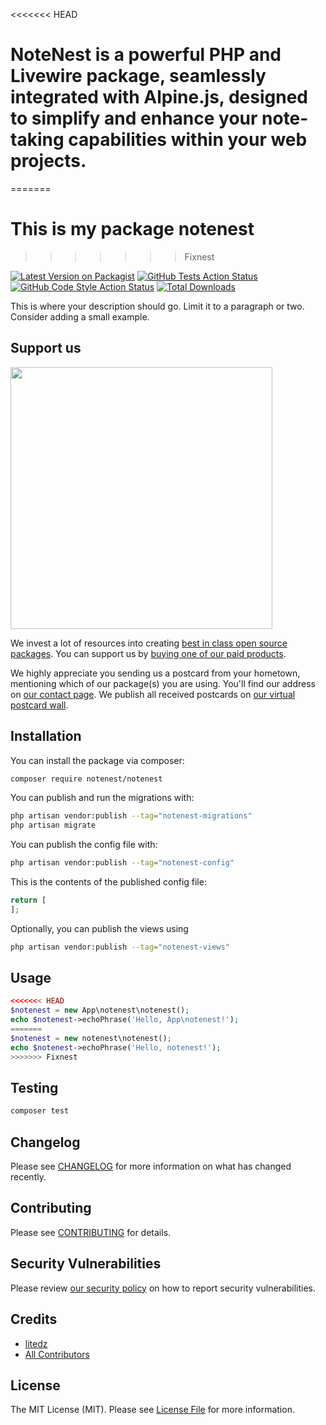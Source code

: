 <<<<<<< HEAD
# NoteNest is a powerful PHP and Livewire package, seamlessly integrated with Alpine.js, designed to simplify and enhance your note-taking capabilities within your web projects.
=======
# This is my package notenest
>>>>>>> Fixnest

[![Latest Version on Packagist](https://img.shields.io/packagist/v/notenest/notenest.svg?style=flat-square)](https://packagist.org/packages/notenest/notenest)
[![GitHub Tests Action Status](https://img.shields.io/github/actions/workflow/status/notenest/notenest/run-tests.yml?branch=main&label=tests&style=flat-square)](https://github.com/notenest/notenest/actions?query=workflow%3Arun-tests+branch%3Amain)
[![GitHub Code Style Action Status](https://img.shields.io/github/actions/workflow/status/notenest/notenest/fix-php-code-style-issues.yml?branch=main&label=code%20style&style=flat-square)](https://github.com/notenest/notenest/actions?query=workflow%3A"Fix+PHP+code+style+issues"+branch%3Amain)
[![Total Downloads](https://img.shields.io/packagist/dt/notenest/notenest.svg?style=flat-square)](https://packagist.org/packages/notenest/notenest)

This is where your description should go. Limit it to a paragraph or two. Consider adding a small example.

## Support us

[<img src="https://github-ads.s3.eu-central-1.amazonaws.com/notenest.jpg?t=1" width="419px" />](https://spatie.be/github-ad-click/notenest)

We invest a lot of resources into creating [best in class open source packages](https://spatie.be/open-source). You can support us by [buying one of our paid products](https://spatie.be/open-source/support-us).

We highly appreciate you sending us a postcard from your hometown, mentioning which of our package(s) you are using. You'll find our address on [our contact page](https://spatie.be/about-us). We publish all received postcards on [our virtual postcard wall](https://spatie.be/open-source/postcards).

## Installation

You can install the package via composer:

```bash
composer require notenest/notenest
```

You can publish and run the migrations with:

```bash
php artisan vendor:publish --tag="notenest-migrations"
php artisan migrate
```

You can publish the config file with:

```bash
php artisan vendor:publish --tag="notenest-config"
```

This is the contents of the published config file:

```php
return [
];
```

Optionally, you can publish the views using

```bash
php artisan vendor:publish --tag="notenest-views"
```

## Usage

```php
<<<<<<< HEAD
$notenest = new App\notenest\notenest();
echo $notenest->echoPhrase('Hello, App\notenest!');
=======
$notenest = new notenest\notenest();
echo $notenest->echoPhrase('Hello, notenest!');
>>>>>>> Fixnest
```

## Testing

```bash
composer test
```

## Changelog

Please see [CHANGELOG](CHANGELOG.md) for more information on what has changed recently.

## Contributing

Please see [CONTRIBUTING](CONTRIBUTING.md) for details.

## Security Vulnerabilities

Please review [our security policy](../../security/policy) on how to report security vulnerabilities.

## Credits

- [litedz](https://github.com/litedz)
- [All Contributors](../../contributors)

## License

The MIT License (MIT). Please see [License File](LICENSE.md) for more information.

